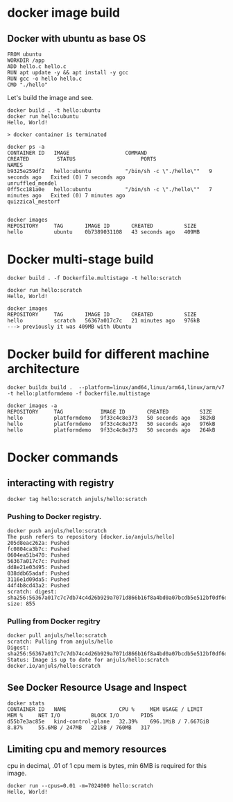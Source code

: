 # docker image build


## Docker with ubuntu as base OS

```
FROM ubuntu
WORKDIR /app
ADD hello.c hello.c
RUN apt update -y && apt install -y gcc
RUN gcc -o hello hello.c
CMD "./hello"
```
Let's build the image and see.

```
docker build . -t hello:ubuntu
docker run hello:ubuntu
Hello, World!

> docker container is terminated

docker ps -a
CONTAINER ID   IMAGE                  COMMAND                    CREATED         STATUS                     PORTS                       NAMES
b9325e259df2   hello:ubuntu           "/bin/sh -c \"./hello\""   9 seconds ago   Exited (0) 7 seconds ago                               unruffled_mendel
0ff5cc181a0e   hello:ubuntu           "/bin/sh -c \"./hello\""   7 minutes ago   Exited (0) 7 minutes ago                               quizzical_mestorf


docker images
REPOSITORY     TAG       IMAGE ID       CREATED          SIZE
hello          ubuntu    0b7389031108   43 seconds ago   409MB
```

# Docker multi-stage build


```
docker build . -f Dockerfile.multistage -t hello:scratch

docker run hello:scratch
Hello, World!

docker images
REPOSITORY     TAG       IMAGE ID       CREATED          SIZE
hello          scratch   56367a017c7c   21 minutes ago   976kB        ---> previously it was 409MB with Ubuntu 
```

# Docker build for different machine architecture

```
docker buildx build .  --platform=linux/amd64,linux/arm64,linux/arm/v7 -t hello:platformdemo -f Dockerfile.multistage

docker images -a
REPOSITORY     TAG            IMAGE ID       CREATED          SIZE
hello          platformdemo   9f33c4c8e373   50 seconds ago   382kB
hello          platformdemo   9f33c4c8e373   50 seconds ago   976kB
hello          platformdemo   9f33c4c8e373   50 seconds ago   264kB

```

# Docker commands

## interacting with registry

```
docker tag hello:scratch anjuls/hello:scratch
```

### Pushing to Docker registry.

```
docker push anjuls/hello:scratch
The push refers to repository [docker.io/anjuls/hello]
205d8eac262a: Pushed
fc0804ca3b7c: Pushed
0604ea51b470: Pushed
56367a017c7c: Pushed
dd8e21e03495: Pushed
038ddb65adaf: Pushed
3116e1d09da5: Pushed
44f4b8cd43a2: Pushed
scratch: digest: sha256:56367a017c7c7db74c4d26b929a7071d866b16f8a4bd0a07bcdb5e512bf0df6d size: 855
```

### Pulling from Docker regitry

```
docker pull anjuls/hello:scratch
scratch: Pulling from anjuls/hello
Digest: sha256:56367a017c7c7db74c4d26b929a7071d866b16f8a4bd0a07bcdb5e512bf0df6d
Status: Image is up to date for anjuls/hello:scratch
docker.io/anjuls/hello:scratch
```

## See Docker Resource Usage and Inspect

```
docker stats
CONTAINER ID   NAME                 CPU %     MEM USAGE / LIMIT     MEM %     NET I/O          BLOCK I/O       PIDS
d55b7e3ac85e   kind-control-plane   32.39%    696.1MiB / 7.667GiB   8.87%     55.6MB / 247MB   221kB / 760MB   317
```

## Limiting cpu and memory resources

cpu in decimal, .01 of 1 cpu
mem is bytes, min 6MB is required for this image.

```
docker run --cpus=0.01 -m=7024000 hello:scratch
Hello, World!
```